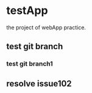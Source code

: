 # testApp

the project of webApp practice.

## test git branch

### test git branch1

## resolve issue102
